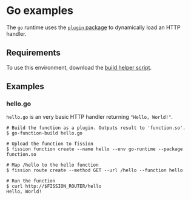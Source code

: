 # Go examples

The `go` runtime uses the [`plugin` package](https://golang.org/pkg/plugin/) to dynamically load an HTTP handler.

## Requirements

To use this environment, download the [build helper
script](environments/go/builder/go-function-build).

## Examples

### hello.go

`hello.go` is an very basic HTTP handler returning `"Hello, World!"`.

```
# Build the function as a plugin. Outputs result to 'function.so'.
$ go-function-build hello.go

# Upload the function to fission
$ fission function create --name hello --env go-runtime --package function.so

# Map /hello to the hello function
$ fission route create --method GET --url /hello --function hello

# Run the function
$ curl http://$FISSION_ROUTER/hello
Hello, World!
```
